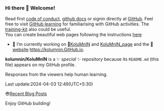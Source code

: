 ### Hi there 👋 Welcome!
Read first [code of conduct](https://github.com/kolumnin/KoluMnIN/edit/main/CODE_OF_CONDUCT.md), [github docs](https://docs.github.com) or signin directly at [GitHub](https://github.com/login). Feel free to visit [GitHub learning](https://github.com/) for familiarising with GitHub activities. The [training-kit](https://github.com/kolumnin/training-kit) also could be useful.  
You can create beautiful web pages following the instructions [here](https://pages.github.com/?(null))

- 🔭 I’m currently working on 🌼[KoluMnIN](https://github.com/KoluMnIN/) and [KoluMnIN_page](https://kolumnin.github.io/KoluMnIN/)
and the 🧒 [website](https://kolumnin.github.io/#gsc.tab=0) https://kolumnin.GitHub.io.

**kolumnin/KoluMnIN** is a ✨ _special_ ✨ repository because its `README.md` (this file) appears on my GitHub profile.

<!--
Here are some ideas to get you started:

- 🔭 I’m currently working on ...
- 🌱 I’m currently learning ...
- 👯 I’m looking to collaborate on ...
- 🤔 I’m looking for help with ...
- 💬 Ask me about ...
- 📫 How to reach me: ...
- 😄 Pronouns: ...
- ⚡ Fun fact: ...
-->
Responses from the viewers help human learning.

Last update:2024-04-03 12:49(UTC+5:30)

😎[Recent Blog Posts](https://kolumnin.hashnode.dev/) 

Enjoy GitHub building!
